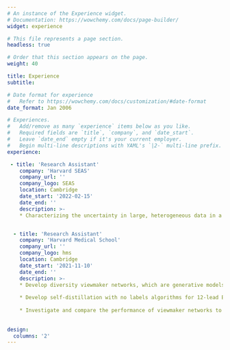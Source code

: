 ```yaml
---
# An instance of the Experience widget.
# Documentation: https://wowchemy.com/docs/page-builder/
widget: experience

# This file represents a page section.
headless: true

# Order that this section appears on the page.
weight: 40

title: Experience
subtitle:

# Date format for experience
#   Refer to https://wowchemy.com/docs/customization/#date-format
date_format: Jan 2006

# Experiences.
#   Add/remove as many `experience` items below as you like.
#   Required fields are `title`, `company`, and `date_start`.
#   Leave `date_end` empty if it's your current employer.
#   Begin multi-line descriptions with YAML's `|2-` multi-line prefix.
experience:

 - title: 'Research Assistant'
    company: 'Harvard SEAS'
    company_url: ''
    company_logo: SEAS
    location: Cambridge
    date_start: '2022-02-15'
    date_end: ''
    description: >-
    * Characterizing the uncertainty in large, heterogeneous data in a In vitro fertilization risk estimation setting using bayesian neural networks.'


  - title: 'Research Assistant'
    company: 'Harvard Medical School'
    company_url: ''
    company_logo: hms
    location: Cambridge
    date_start: '2021-11-10'
    date_end: ''
    description: >-
    * Develop diversity viewmaker networks, which are generative models with stochastic boundaries for data augmentations, via Pytorch Lightning, to adversarially auto       learn and generate augmentations on 12-lead electrocardiogram (ECG) sensor data for self-supervised learning tasks, so as to reduce the rigorous trial and error       by human experts. 
    
    * Develop self-distillation with no labels algorithms for 12-lead ECG data using Convolutional Neural Networks and Vision Transformers. 
    
    * Investigate and compare the performance of viewmaker networks to those of other previous contrastive methods, in particular whether viewmaker networks learned         views that are medically sensible, and whether they are more robust to corruptions commonly observed in ECG data collection settings.'
    
 
design:
  columns: '2'
---
```


